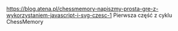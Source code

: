 https://blog.atena.pl/chessmemory-napiszmy-prosta-gre-z-wykorzystaniem-javascript-i-svg-czesc-1
Pierwsza część z cyklu ChessMemory
